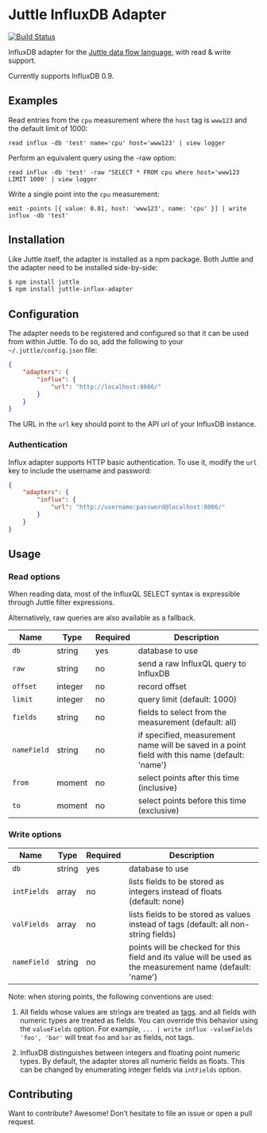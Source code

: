 # Juttle InfluxDB Adapter

[![Build Status](https://travis-ci.org/juttle/juttle-influx-adapter.svg)](https://travis-ci.org/juttle/juttle-influx-adapter)

InfluxDB adapter for the [Juttle data flow
language](https://github.com/juttle/juttle), with read & write support.

Currently supports InfluxDB 0.9.

## Examples

Read entries from the `cpu` measurement where the `host` tag is `www123` and the default limit of 1000:

```juttle
read influx -db 'test' name='cpu' host='www123' | view logger
```

Perform an equivalent query using the -raw option:

```juttle
read influx -db 'test' -raw "SELECT * FROM cpu where host='www123 LIMIT 1000' | view logger
```

Write a single point into the `cpu` measurement:

```juttle
emit -points [{ value: 0.01, host: 'www123', name: 'cpu' }] | write influx -db 'test'
```

## Installation

Like Juttle itself, the adapter is installed as a npm package. Both Juttle and
the adapter need to be installed side-by-side:

```bash
$ npm install juttle
$ npm install juttle-influx-adapter
```

## Configuration

The adapter needs to be registered and configured so that it can be used from
within Juttle. To do so, add the following to your `~/.juttle/config.json` file:

```json
{
    "adapters": {
        "influx": {
            "url": "http://localhost:8086/"
        }
    }
}
```

The URL in the `url` key should point to the API url of your InfluxDB instance.

### Authentication

Influx adapter supports HTTP basic authentication. To use it, modify the `url`
key to include the username and password:

```json
{
    "adapters": {
        "influx": {
            "url": "http://username:password@localhost:8086/"
        }
    }
}
```

## Usage

### Read options

When reading data, most of the InfluxQL SELECT syntax is expressible through Juttle filter expressions.

Alternatively, raw queries are also available as a fallback.

Name | Type | Required | Description
-----|------|----------|-------------
`db`   | string | yes | database to use
`raw`  | string | no  | send a raw InfluxQL query to InfluxDB
`offset` | integer| no | record offset
`limit`  | integer | no | query limit (default: 1000)
`fields` | string | no | fields to select from the measurement (default: all)
`nameField` | string | no | if specified, measurement name will be saved in a point field with this name (default: 'name')
`from` | moment | no | select points after this time (inclusive)
`to`   | moment | no | select points before this time (exclusive)

### Write options

Name | Type | Required | Description
-----|------|----------|-------------
`db`   | string | yes | database to use
`intFields` | array | no | lists fields to be stored as integers instead of floats (default: none)
`valFields` | array | no | lists fields to be stored as values instead of tags (default: all non-string fields)
`nameField` | string | no | points will be checked for this field and its value will be used as the measurement name (default: 'name')

Note: when storing points, the following conventions are used:

1. All fields whose values are strings are treated as
   [tags](https://influxdb.com/docs/v0.9/concepts/key_concepts.html#tag-key).
   and all fields with numeric types are treated as fields.
   You can override this behavior using the `valueFields` option. For
   example, `... | write influx -valueFields 'foo', 'bar'` will treat `foo` and
   `bar` as fields, not tags.

2. InfluxDB distinguishes between integers and floating point numeric types. By
   default, the adapter stores all numeric fields as floats. This can be changed
   by enumerating integer fields via `intFields` option.

## Contributing

Want to contribute? Awesome! Don’t hesitate to file an issue or open a pull
request.
